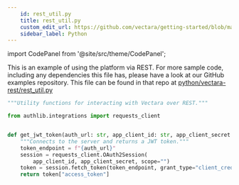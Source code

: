 ```yaml
---
    id: rest_util.py
    title: rest_util.py
    custom_edit_url: https://github.com/vectara/getting-started/blob/main/language-examples/python/vectara-rest/rest_util.py
    sidebar_label: Python
---
```



import CodePanel from '@site/src/theme/CodePanel';

This is an example of using the platform via REST.  For more sample code, including any dependencies this file has, please have a look at our GitHub examples repository.  This file can be found in that repo at <a href="https://github.com/vectara/getting-started/tree/main/language-examples/python/vectara-rest/rest_util.py">python/vectara-rest/rest_util.py</a>

```py title="python/vectara-rest/rest_util.py"
"""Utility functions for interacting with Vectara over REST."""

from authlib.integrations import requests_client


def get_jwt_token(auth_url: str, app_client_id: str, app_client_secret: str):
    """Connects to the server and returns a JWT token."""
    token_endpoint = f"{auth_url}"
    session = requests_client.OAuth2Session(
        app_client_id, app_client_secret, scope="")
    token = session.fetch_token(token_endpoint, grant_type="client_credentials")
    return token["access_token"]

```
